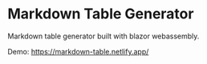 # Markdown Table Generator

Markdown table generator built with blazor webassembly.

Demo: https://markdown-table.netlify.app/
